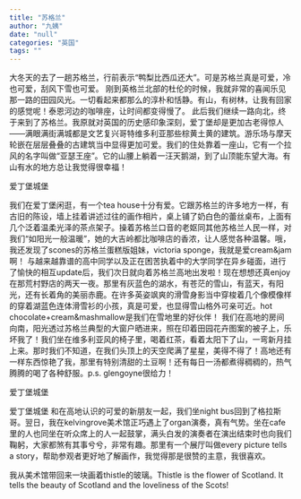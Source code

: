 ```yaml
---
title: "苏格兰"
author: "九姨"
date: "null"
categories: "英国"
tags: ""
---
```


大冬天的去了一趟苏格兰，行前表示“鸭梨比西瓜还大”。可是苏格兰真是可爱，冷也可爱，刮风下雪也可爱。 刚到英格兰北部的杜伦的时候，我就非常的喜闻乐见那一路的田园风光。一切看起来都那么的淳朴和恬静。有山，有树林，让我有回家的感觉呢！泰恩河边的咖啡座，让时间都变得慢了。 此后我们继续一路向北，终于来到了苏格兰。我原就对英国的历史感印象深刻，爱丁堡却是更加古老得惊人——满眼满街满城都是文艺复兴哥特维多利亚那些棕黄土黄的建筑。游乐场与摩天轮嵌在层层叠叠的古建筑当中显得更加可爱。我们的住处靠着一座山，它有一个拉风的名字叫做“亚瑟王座”。它的山腰上躺着一汪天鹅湖，到了山顶能东望大海。有山有水的地方总让我觉得很幸福！

爱丁堡城堡

我们在爱丁堡闲逛，有一个tea house十分有爱。它跟苏格兰的许多地方一样，有古旧的陈设，墙上挂着讲述过往的画作相片，桌上铺了奶白色的蕾丝桌布，上面有几个泛着温柔光泽的茶点架子。操着苏格兰口音的老妪同其他苏格兰人民一样，对我们“如阳光一般温暖”，她的大吉岭都比咖啡店的香浓，让人感觉各种温馨。哦，我还发现了scones的苏格兰蛋糕版姐妹，victoria sponge，我就是爱cream&jam啊！ 与越来越靠谱的高中同学以及正在困苦执着中的大学同学在异乡碰面，进行了愉快的相互update后，我们次日就向着苏格兰高地出发啦！现在想想还真enjoy在那荒村野店的两天一夜。那里有灰蓝色的湖水，有苍茫的雪山，有蓝天，有阳光，还有长着角的美丽赤鹿。在许多英姿飒爽的滑雪身影当中穿梭着几个像模像样的穿着湖蓝色连体滑雪衫的小孩，真是可爱，也显得雪山格外可亲可近。hot chocolate+cream&mashmallow是我们在雪地里的好伙伴！ 我们在高地的房间向南，阳光透过苏格兰典型的大窗户晒进来，照在印着田园花卉图案的被子上，乐坏我了！我们坐在维多利亚风的椅子里，喝着红茶，看着太阳下了山，一弯新月挂上来。那时我们不知道，在我们头顶上的天空爬满了星星，美得不得了！高地还有一样东西惊艳了我，那里有特别清甜的土豆啊！还有每日一汤都煮得稠稠的，热气腾腾的喝了各种舒服。p.s. glengoyne很给力！

爱丁堡城堡

爱丁堡城堡 和在高地认识的可爱的新朋友一起，我们坐night bus回到了格拉斯 哥。翌日，我在kelvingrove美术馆正巧遇上了organ演奏，真有气势。坐在cafe里的人也同坐在听众席上的人一起鼓掌，满头白发的演奏者在演出结束时也向我们鞠躬，大家都煞有其事兮兮，非常有趣。那里有一个展厅叫做every picture tells a story，帮助参观者更好地了解画作，我觉得那是很赞的主意，我很喜欢。

我从美术馆带回来一块画着thistle的玻璃。Thistle is the flower of Scotland. It tells the beauty of Scotland and the loveliness of the Scots!
